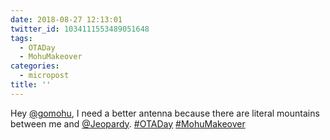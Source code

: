 ```yaml
---
date: 2018-08-27 12:13:01
twitter_id: 1034111553489051648
tags:
  - OTADay
  - MohuMakeover
categories:
  - micropost
title: ''
---
```


Hey [@gomohu](https://twitter.com/gomohu), I need a better antenna because there are literal mountains between me and [@Jeopardy](https://twitter.com/Jeopardy). [#OTADay](https://twitter.com/hashtag/OTADay) [#MohuMakeover](https://twitter.com/hashtag/MohuMakeover)
